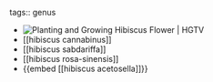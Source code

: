 tags:: genus

- ![Planting and Growing Hibiscus Flower | HGTV](https://hgtvhome.sndimg.com/content/dam/images/hgtv/fullset/2018/5/23/0/shutterstock_211989697_topimages_chinese-hibiscus.jpg.rend.hgtvcom.1280.960.suffix/1527091860274.jpeg)
- [[hibiscus cannabinus]]
- [[hibiscus sabdariffa]]
- [[hibiscus rosa-sinensis]]
- {{embed [[hibiscus acetosella]]}}
